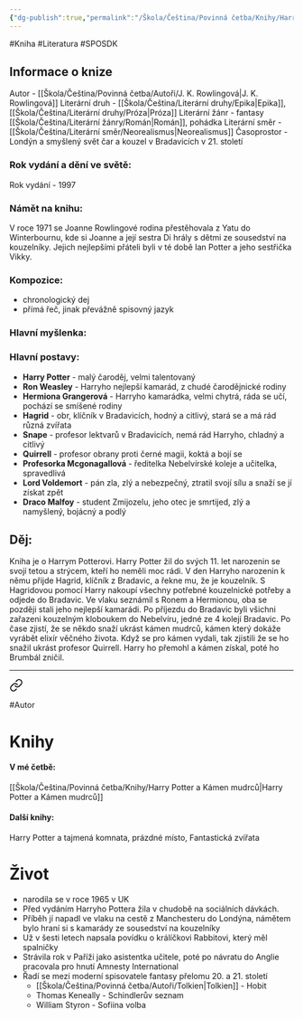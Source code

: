 ```yaml
---
{"dg-publish":true,"permalink":"/Škola/Čeština/Povinná četba/Knihy/Harry Potter a Kámen mudrců/","created":"2023-11-28T11:59:52.672+01:00","updated":"2024-03-13T18:22:49.417+01:00"}
---
```


#Kniha #Literatura #SPOSDK
## Informace o knize
Autor - [[Škola/Čeština/Povinná četba/Autoři/J. K. Rowlingová\|J. K. Rowlingová]]
Literární druh - [[Škola/Čeština/Literární druhy/Epika\|Epika]], [[Škola/Čeština/Literární druhy/Próza\|Próza]]
Literární žánr - fantasy [[Škola/Čeština/Literární žánry/Román\|Román]], pohádka
Literární směr - [[Škola/Čeština/Literární směr/Neorealismus\|Neorealismus]]
Časoprostor - Londýn a smyšlený svět čar a kouzel v Bradavicích v 21. století
### Rok vydání a dění ve světě:
Rok vydání - 1997
### Námět na knihu:
V roce 1971 se Joanne Rowlingové rodina přestěhovala z Yatu do Winterbournu, kde si Joanne a její sestra Di hrály s dětmi ze sousedství na kouzelníky. Jejich nejlepšími přáteli byli v té době Ian Potter a jeho sestřička Vikky.
### Kompozice: 
- chronologický dej
- přímá řeč, jinak převážně spisovný jazyk
### Hlavní myšlenka:
### Hlavní postavy:
- __Harry Potter__ - malý čaroděj, velmi talentovaný
- __Ron Weasley__ - Harryho nejlepší kamarád, z chudé čarodějnické rodiny
- __Hermiona Grangerová__ - Harryho kamarádka, velmi chytrá, ráda se učí, pochází se smíšené rodiny
- __Hagrid__ - obr, klíčník v Bradavicích, hodný a citlivý, stará se a má rád různá zvířata
- __Snape__ - profesor lektvarů v Bradavicích, nemá rád Harryho, chladný a citlivý
- __Quirrell__ - profesor obrany proti černé magii, koktá a bojí se
- __Profesorka Mcgonagallová__ - ředitelka Nebelvírské koleje a učitelka, spravedlivá
- __Lord Voldemort__ - pán zla, zlý a nebezpečný, ztratil svojí sílu a snaží se jí získat zpět
- __Draco Malfoy__ - student Zmijozelu, jeho otec je smrtijed, zlý a namyšlený, bojácný a podlý
## Děj:
Kniha je o Harrym Potterovi. Harry Potter žil do svých 11. let narozenin se svojí tetou a strýcem, kteří ho neměli moc rádi. V den Harryho narozenin k němu přijde Hagrid, klíčník z Bradavic, a řekne mu, že je kouzelník. S Hagridovou pomocí Harry nakoupí všechny potřebné kouzelnické potřeby a odjede do Bradavic. Ve vlaku seznámil s Ronem a Hermionou, oba se později stali jeho nejlepší kamarádi. Po příjezdu do Bradavic byli všichni zařazeni kouzelným kloboukem do Nebelvíru, jedné ze 4 kolejí Bradavic. Po čase zjistí, že se někdo snaží ukrást kámen mudrců, kámen který dokáže vyrábět elixír věčného života. Když se pro kámen vydali, tak zjistili že se ho snažil ukrást profesor Quirrell. Harry ho přemohl a kámen získal, poté ho Brumbál zničil.

___

<div class="transclusion internal-embed is-loaded"><a class="markdown-embed-link" href="/skola/cestina/povinna-cetba/autori/j-k-rowlingova/" aria-label="Open link"><svg xmlns="http://www.w3.org/2000/svg" width="24" height="24" viewBox="0 0 24 24" fill="none" stroke="currentColor" stroke-width="2" stroke-linecap="round" stroke-linejoin="round" class="svg-icon lucide-link"><path d="M10 13a5 5 0 0 0 7.54.54l3-3a5 5 0 0 0-7.07-7.07l-1.72 1.71"></path><path d="M14 11a5 5 0 0 0-7.54-.54l-3 3a5 5 0 0 0 7.07 7.07l1.71-1.71"></path></svg></a><div class="markdown-embed">




#Autor 
# Knihy
#### V mé četbě:
[[Škola/Čeština/Povinná četba/Knihy/Harry Potter a Kámen mudrců\|Harry Potter a Kámen mudrců]]
#### Další knihy:
Harry Potter a tajmená komnata, prázdné místo, Fantastická zvířata
# Život
- narodila se v roce 1965 v UK
- Před vydáním Harryho Pottera žila v chudobě na sociálních dávkách.
- Příběh jí napadl ve vlaku na cestě z Manchesteru do Londýna, námětem bylo hraní si s kamarády ze sousedství na kouzelníky
- Už v šesti letech napsala povídku o králíčkovi Rabbitovi, který měl spalničky
- Strávila rok v Paříži jako asistentka učitele, poté po návratu do Anglie pracovala pro hnutí Amnesty International
- Řadí se mezi moderní spisovatele fantasy přelomu 20. a 21. století
	- [[Škola/Čeština/Povinná četba/Autoři/Tolkien\|Tolkien]] - Hobit
	- Thomas Keneally - Schindlerův seznam
	- William Styron - Sofiina volba



</div></div>
